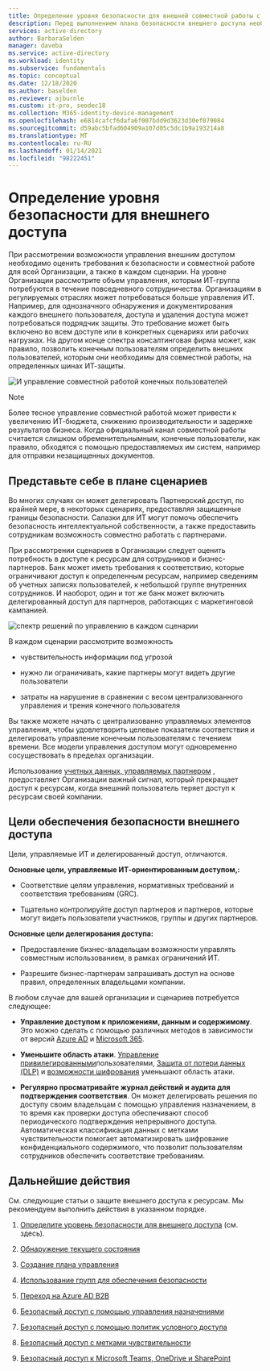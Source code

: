 ```yaml
---
title: Определение уровня безопасности для внешней совместной работы с помощью Azure Active Directory
description: Перед выполнением плана безопасности внешнего доступа необходимо определить, что вы пытаетесь достичь.
services: active-directory
author: BarbaraSelden
manager: daveba
ms.service: active-directory
ms.workload: identity
ms.subservice: fundamentals
ms.topic: conceptual
ms.date: 12/18/2020
ms.author: baselden
ms.reviewer: ajburnle
ms.custom: it-pro, seodec18
ms.collection: M365-identity-device-management
ms.openlocfilehash: e6814cafcf6dafa6f007bdd9d3623d30ef079084
ms.sourcegitcommit: d59abc5bfad604909a107d05c5dc1b9a193214a8
ms.translationtype: MT
ms.contentlocale: ru-RU
ms.lasthandoff: 01/14/2021
ms.locfileid: "98222451"
---
```

# <a name="determine-your-security-posture-for-external-access"></a>Определение уровня безопасности для внешнего доступа 

При рассмотрении возможности управления внешним доступом необходимо оценить требования к безопасности и совместной работе для всей Организации, а также в каждом сценарии. На уровне Организации рассмотрите объем управления, которым ИТ-группа потребуются в течение повседневного сотрудничества. Организациям в регулируемых отраслях может потребоваться больше управления ИТ. Например, для однозначного обнаружения и документирования каждого внешнего пользователя, доступа и удаления доступа может потребоваться подрядчик защиты. Это требование может быть включено во всем доступе или в конкретных сценариях или рабочих нагрузках. На другом конце спектра консалтинговая фирма может, как правило, позволить конечным пользователям определить внешних пользователей, которым они необходимы для совместной работы, на определенных шинах ИТ-защиты. 

![И управление совместной работой конечных пользователей](media/secure-external-access/1-overall-control.png)

> [!NOTE]
> Более тесное управление совместной работой может привести к увеличению ИТ-бюджета, снижению производительности и задержке результатов бизнеса. Когда официальный канал совместной работы считается слишком обременительнымным, конечные пользователи, как правило, обходятся с помощью предоставляемых им систем, например для отправки незащищенных документов.

## <a name="think-in-terms-of-scenarios"></a>Представьте себе в плане сценариев

Во многих случаях он может делегировать Партнерский доступ, по крайней мере, в некоторых сценариях, предоставляя защищенные границы безопасности. Салазки для ИТ могут помочь обеспечить безопасность интеллектуальной собственности, а также предоставить сотрудникам возможность совместно работать с партнерами.

При рассмотрении сценариев в Организации следует оценить потребность в доступе к ресурсам для сотрудников и бизнес-партнеров. Банк может иметь требования к соответствию, которые ограничивают доступ к определенным ресурсам, например сведениям об учетных записях пользователей, к небольшой группе внутренних сотрудников. И наоборот, один и тот же банк может включить делегированный доступ для партнеров, работающих с маркетинговой кампанией.

![спектр решений по управлению в каждом сценарии](media\secure-external-access\1-scenarios.png)

В каждом сценарии рассмотрите возможность 

* чувствительность информации под угрозой

* нужно ли ограничивать, какие партнеры могут видеть другие пользователи

* затраты на нарушение в сравнении с весом централизованного управления и трения конечного пользователя

 Вы также можете начать с централизованно управляемых элементов управления, чтобы удовлетворить целевые показатели соответствия и делегировать управление конечным пользователям с течением времени. Все модели управления доступом могут одновременно сосуществовать в пределах организации. 

Использование [учетных данных, управляемых партнером](../external-identities/what-is-b2b.md) , предоставляет Организации важный сигнал, который прекращает доступ к ресурсам, когда внешний пользователь теряет доступ к ресурсам своей компании.

## <a name="goals-of-securing-external-access"></a>Цели обеспечения безопасности внешнего доступа

Цели, управляемые ИТ и делегированный доступ, отличаются.

**Основные цели, управляемые ИТ-ориентированным доступом,:**

* Соответствие целям управления, нормативных требований и соответствия требованиям (GRC). 

* Тщательно контролируйте доступ партнеров и партнеров, которые могут видеть пользователи участников, группы и других партнеров.

**Основные цели делегирования доступа:**

* Предоставление бизнес-владельцам возможности управлять совместным использованием, в рамках ограничений ИТ.

* Разрешите бизнес-партнерам запрашивать доступ на основе правил, определенных владельцами компании.

В любом случае для вашей организации и сценариев потребуется следующее: 

* **Управление доступом к приложениям, данным и содержимому**. Это можно сделать с помощью различных методов в зависимости от версий [Azure AD](https://azure.microsoft.com/pricing/details/active-directory/) и [Microsoft 365](https://www.microsoft.com/microsoft-365/compare-microsoft-365-enterprise-plans). 

* **Уменьшите область атаки**. [Управление привилегированными](../privileged-identity-management/pim-configure.md)пользователями, [Защита от потери данных (DLP)](https://docs.microsoft.com/exchange/security-and-compliance/data-loss-prevention/data-loss-prevention) и [возможности шифрования](https://docs.microsoft.com/exchange/security-and-compliance/data-loss-prevention/data-loss-prevention) уменьшают область атаки.

* **Регулярно просматривайте журнал действий и аудита для подтверждения соответствия**. Он может делегировать решения по доступу своим владельцам с помощью управления назначением, в то время как проверки доступа обеспечивают способ периодического подтверждения непрерывного доступа. Автоматическая классификация данных с метками чувствительности помогает автоматизировать шифрование конфиденциального содержимого, что позволит пользователям сотрудников обеспечить соответствие требованиям.

## <a name="next-steps"></a>Дальнейшие действия 

См. следующие статьи о защите внешнего доступа к ресурсам. Мы рекомендуем выполнить действия в указанном порядке.

1. [Определите уровень безопасности для внешнего доступа](1-secure-access-posture.md) (см. здесь).

2. [Обнаружение текущего состояния](2-secure-access-current-state.md)

3. [Создание плана управления](3-secure-access-plan.md)

4. [Использование групп для обеспечения безопасности](4-secure-access-groups.md)

5. [Переход на Azure AD B2B](5-secure-access-b2b.md)

6. [Безопасный доступ с помощью управления назначениями](6-secure-access-entitlement-managment.md)

7. [Безопасный доступ с помощью политик условного доступа](7-secure-access-conditional-access.md)

8. [Безопасный доступ с метками чувствительности](8-secure-access-sensitivity-labels.md)

9. [Безопасный доступ к Microsoft Teams, OneDrive и SharePoint](9-secure-access-teams-sharepoint.md)
 

 
